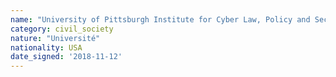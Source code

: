 ```yaml
---
name: "University of Pittsburgh Institute for Cyber Law, Policy and Security (Pitt Cyber)"
category: civil_society
nature: "Université"
nationality: USA
date_signed: '2018-11-12'
---
```

    